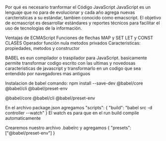 Por qué es necesario tranformar el Código JavaScript
JavaScript es un lenguaje que no para de evolucionar y cada año agrega nuevas carcteristicas a su estándar, tambien conocido como emacscript.
El objetivo de ecmascript es desarrollar estándares y reportes técnicos para facilitar el uso de tecnologías de la información.

Ventajas de ECMAScript
Funciones de flechas MAP y SET
LET y CONST
CLASES
Operador función nula
metodos privados
Caracteristicas:
propiedades, metodos y constructor

BABEL
es eun compilador o traspilador para JavaScript. basicamente permite transformar codigo escrito con las ultimas y novedosas caracteristicas de javascript y transformarlo en un codigo que sea entendido por navegadores mas antiguos

Instalacion de babel
comando: npm install --save-dev @babel/core @babel/cli @babel/preset-env

@babel/core <!--Paquete principal de babel-->
@babel/cli <!--Linea de comandos-->
@babel/preset-env <!--preset-->

En el archivo package.json 
agregamos
"scripts": {
	"build": "babel src -d controller --watch"
}
 El watch es para que en el run build compile automaticamente

Crearemos nuestro archivo .babelrc y agregamos
{
	"presets": ["@babel/preset-env"]
}

